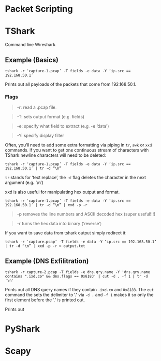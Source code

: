 # Packet Scripting

# TShark

Command line Wireshark.

## Example (Basics)

```
tshark -r ‘capture-1.pcap’ -T fields -e data -Y ‘ip.src == 192.168.50.1’ 
```

Prints out all payloads of the packets that come from 192.168.50.1.

### Flags
>-r: read a .pcap file.


>-T: sets output format (e.g. fields)


>-e: specify what field to extract (e.g. -e ‘data')


>-Y: specify display filter

Often, you’ll need to add some extra formatting via piping in ``tr``, ``awk`` or ``xxd`` commands. If you want to get one continuous stream of characters with TShark newline characters will need to be deleted:

```
tshark -r ‘capture-1.pcap’ -T fields -e data -Y ‘ip.src == 192.168.50.1’ | tr -d “\n”
```

``tr`` stands for ‘text replace’, the ``-d`` flag deletes the character in the next argument (e.g. ‘\n’)

xxd is also useful for manipulating hex output and format. 

```
tshark -r ‘capture-1.pcap’ -T fields -e data -Y ‘ip.src == 192.168.50.1’ | tr -d “\n” | xxd -p -r
```

>-p removes the line numbers and ASCII decoded hex (super useful!!!) 


>-r turns the hex data into binary (‘reverse’)

If you want to save data from tshark output simply redirect it:

```
tshark -r ‘capture.pcap’ -T fields -e data -Y ‘ip.src == 192.168.50.1’ | tr -d “\n” | xxd -p -r > output.txt
```

## Example (DNS Exfilitration)

```
tshark -r capture-2.pcap -T fields -e dns.qry.name -Y 'dns.qry.name contains ".ixd.co" && dns.flags == 0x8183' | cut -d . -f 1 | tr -d '\n'
```

Prints out all DNS query names if they contain ``.ixd.co`` and ``0x8183``. The ``cut`` command the sets the delimiter to '.' via ``-d .`` and ``-f 1`` makes it so only the first element before the '.' is printed out. 


Prints out 

# PyShark

# Scapy

